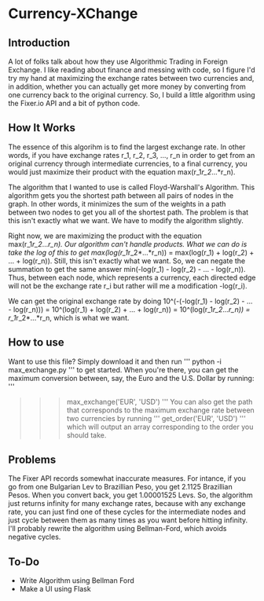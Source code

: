 Currency-XChange
================

Introduction
------------
A lot of folks talk about how they use Algorithmic Trading in Foreign Exchange. I like reading about finance and messing with code, so I figure I'd try my hand at maximizing the exchange rates between two currencies and, in addition, whether you can actually get more money by converting from one currency back to the original currency. So, I build a little algorithm using the Fixer.io API and a bit of python code. 

How It Works
------------
The essence of this algorihm is to find the largest exchange rate. In other words, if you have exchange rates r_1, r_2, r_3, ..., r_n in order to get from an original currency through intermediate currencies, to a final currency, you would just maximize their product with the equation max(r_1*r_2*...*r_n). 

The algorithm that I wanted to use is called Floyd-Warshall's Algorithm. This algorithm gets you the shortest path between all pairs of nodes in the graph. In other words, it minimizes the sum of the weights in a path between two nodes to get you all of the shortest path. The problem is that this isn't exactly what we want. We have to modify the algorithm slightly. 

Right now, we are maximizing the product with the equation max(r_1*r_2*...*r_n). Our algorithm can't handle products. What we can do is take the log of this to get max(log(r_1*r_2*...*r_n)) = max(log(r_1) + log(r_2) + ... + log(r_n)). Still, this isn't exactly what we want. So, we can negate the summation to get the same answer min(-log(r_1) - log(r_2) - ... - log(r_n)). Thus, between each node, which represents a currency, each directed edge will not be the exchange rate r_i but rather will me a modification -log(r_i). 

We can get the original exchange rate by doing 10^(-(-log(r_1) - log(r_2) - ... - log(r_n))) = 10^(log(r_1) + log(r_2) + ... + log(r_n)) = 10^(log(r_1*r_2*...*r_n)) = r_1*r_2*...*r_n, which is what we want. 

How to use
------------
Want to use this file? Simply download it and then run 
'''
python -i max_exchange.py
'''
to get started. When you're there, you can get the maximum conversion between, say, the Euro and the U.S. Dollar by running: 
'''
>>> max_exchange('EUR', 'USD')
'''
You can also get the path that corresponds to the maximum exchange rate between two currencies by running
'''
>>> get_order('EUR', 'USD')
'''
which will output an array corresponding to the order you should take. 

Problems
---------
The Fixer API records somewhat inaccurate measures. For intance, if you go from one Bulgarian Lev to Brazillian Peso, you get 2.1125 Brazillian Pesos. When you convert back, you get 1.00001525 Levs. So, the algorithm just returns infinity for many exchange rates, because with any exchange rate, you can just find one of these cycles for the intermediate nodes and just cycle between them as many times as you want before hitting infinity. I'll probably rewrite the algorithm using Bellman-Ford, which avoids negative cycles. 

To-Do
-----
- Write Algorithm using Bellman Ford
- Make a UI using Flask
